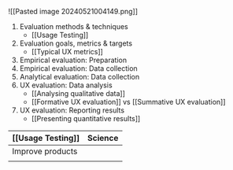 ![[Pasted image 20240521004149.png]]
1. Evaluation methods & techniques
	 - [[Usage Testing]]
2. Evaluation goals, metrics & targets
	- [[Typical UX metrics]]
3. Empirical evaluation: Preparation
4. Empirical evaluation: Data collection
5. Analytical evaluation: Data collection
6. UX evaluation: Data analysis
	- [[Analysing qualitative data]]
	- [[Formative UX evaluation]] vs [[Summative UX evaluation]]
7. UX evaluation: Reporting results
	- [[Presenting quantitative results]]


| [[Usage Testing]] | Science |
| ----------------- | ------- |
| Improve products  |         |
|                   |         |
